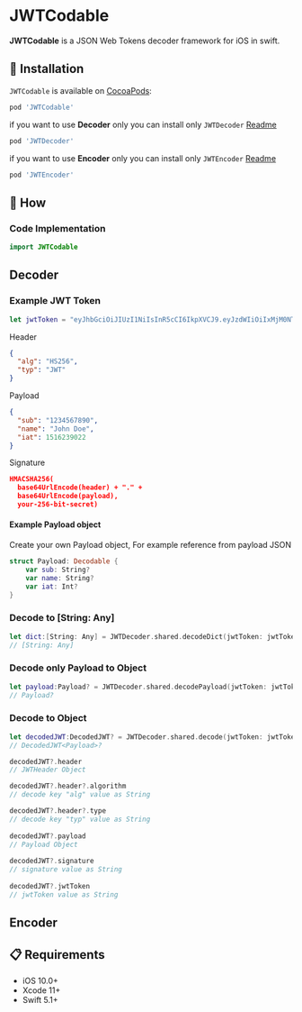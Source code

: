 # JWTCodable
**JWTCodable** is a JSON Web Tokens decoder framework for iOS in swift.

## 📲 Installation

`JWTCodable` is available on [CocoaPods](https://cocoapods.org/pods/JWTCodable):

```ruby
pod 'JWTCodable'
```

if you want to use **Decoder** only you can install only `JWTDecoder` [Readme](https://github.com/knottx/JWTCodable/tree/main/JWTCodable/JWTDecoder)
```ruby
pod 'JWTDecoder'
```

if you want to use **Encoder** only you can install only `JWTEncoder` [Readme](https://github.com/knottx/JWTCodable/tree/main/JWTCodable/JWTDecoder)
```ruby
pod 'JWTEncoder'
```

## 📝 How
### Code Implementation
```swift
import JWTCodable
```

## Decoder
### Example JWT Token
```swift
let jwtToken = "eyJhbGciOiJIUzI1NiIsInR5cCI6IkpXVCJ9.eyJzdWIiOiIxMjM0NTY3ODkwIiwibmFtZSI6IkpvaG4gRG9lIiwiaWF0IjoxNTE2MjM5MDIyfQ.SflKxwRJSMeKKF2QT4fwpMeJf36POk6yJV_adQssw5c"
```

Header
```json
{
  "alg": "HS256",
  "typ": "JWT"
}
```

Payload
```json
{
  "sub": "1234567890",
  "name": "John Doe",
  "iat": 1516239022
}
```

Signature
```json
HMACSHA256(
  base64UrlEncode(header) + "." +
  base64UrlEncode(payload),
  your-256-bit-secret)
```
#### Example Payload object
Create your own Payload object, For example reference from payload JSON
```swift
struct Payload: Decodable {
    var sub: String?
    var name: String?
    var iat: Int?
}
```

### Decode to [String: Any]
```swift
let dict:[String: Any] = JWTDecoder.shared.decodeDict(jwtToken: jwtToken) 
// [String: Any]
```

### Decode only Payload to Object
```swift
let payload:Payload? = JWTDecoder.shared.decodePayload(jwtToken: jwtToken, type: Payload.self) 
// Payload?
```

### Decode to Object
```swift
let decodedJWT:DecodedJWT? = JWTDecoder.shared.decode(jwtToken: jwtToken, payloadType: Payload.self) 
// DecodedJWT<Payload>?

decodedJWT?.header 
// JWTHeader Object

decodedJWT?.header?.algorithm  
// decode key "alg" value as String

decodedJWT?.header?.type  
// decode key "typ" value as String
        
decodedJWT?.payload  
// Payload Object
        
decodedJWT?.signature  
// signature value as String
        
decodedJWT?.jwtToken  
// jwtToken value as String
```

## Encoder

## 📋 Requirements

* iOS 10.0+
* Xcode 11+
* Swift 5.1+

